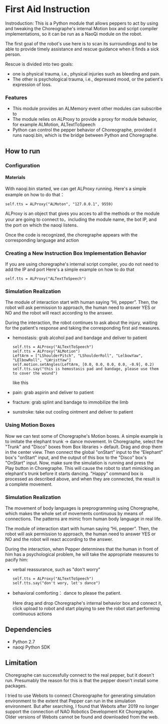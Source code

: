 # First Aid Instruction

Instroduction: This is a Python module that allows peppers to act by using and tweaking the Choreographe's internal Motion box and script compiler implementations, so it can be run as a NaoQi module on the robot.

The first goal of the robot's use here is to scan its surroundings and to be able to provide timely assistance and rescue guidance when it finds a sick person.

Rescue is divided into two goals: 
   * one is physical trauma, i.e., physical injuries such as bleeding and pain. 
   * The other is psychological trauma, i.e., depressed mood, or the patient's expression of loss.


### Features
* This module provides an ALMemory event other modules can subscribe to
* The module relies on ALProxy to provide a proxy for module behavior, for example ALMotion, ALTextToSpeech
* Python can control the pepper behavior of Choreographe, provided it runs naoqi.bin, which is the bridge between Python and Choregraphe.

## How to run

### Configuration

#### Materials

With naoqi.bin started, we can get ALProxy running.
Here's a simple example on how to do that：

```
self.tts = ALProxy("ALMoton", "127.0.0.1", 9559)
```
ALProxy is an object that gives you acces to all the methods or the module your are going to connect to，including the module name, the bot IP, and the port on which the naoqi listens.

Once the code is recognized, the choregraphe appears with the corresponding language and action

### Creating a New Instruction Box Implementation Behavior

If you are using choregraphe's internal script compiler, you do not need to add the IP and port
Here's a simple example on how to do that

```
self.tts = ALProxy("ALTextToSpeech")
```

### Simulation Realization

The module of interaction start with human saying “Hi, pepper”. Then, the robot will ask permission to approach, the human need to answer YES or NO and the robot will react according to the answer. 

During the interaction, the robot continues to ask about the injury, waiting for the patient's response and taking the corresponding first aid measures.

 * hemostasis: grab alcohol pad and bandage and deliver to patient
   ```
   self.tts = ALProxy("ALTextToSpeech")
   self.tts = ALProxy("ALMotion")
   LeftArm = ["LShoulderPitch", "LShoulderRoll", "LelbowYaw", "LElbowRoll", "LWristYaw"]
   self.motion.setAngles(LeftArm, [0.0, 0.0, 0.0, 0.0, -0.9], 0.2)
   self.tts.say("this is hemostasis pad and bandage, please use them to cover the wound")
   ```

   like this
 * pain: grab aspirin and deliver to patient
 * fracture: grab splint and bandage to immobilize the limb
 * sunstroke: take out cooling ointment and deliver to patient

### Using Motion Boxes

Now we can test some of Choregraphe's Motion boxes. A simple example is to imitate the elephant trunk -> dance movement. In Choregraphe, select the "Trunk" and "Disco" boxes from Box libraries > default. Drag and drop them in the center view. Then connect the global "onStart" input to the “Elephant" box's "onStart" input, and the output of this box to the "Disco" box's "OnStart" input. Now, make sure the simulation is running and press the Play button in Choregraphe. This will cause the robot to start mimicking an elephant's trunk before it starts dancing. "Happy" command box is processed as described above, and when they are connected, the result is a complete movement.

### Simulation Realization

The movement of body languages is preprogramming using Choregraphe, which makes the whole set of movements continuous by means of connections. The patterns are mimic from human body language in real life.

The module of interaction start with human saying “Hi, pepper”. Then, the robot will ask permission to approach, the human need to answer YES or NO and the robot will react according to the answer. 

During the interaction, when Pepper determines that the human in front of him has a psychological problem, he will take the appropriate measures to pacify him:     

* verbal reassurance, such as "don't worry"
   ```
   self.tts = ALProxy("ALTextToSpeech")
   self.tts.say("don't wory, let's dance")
   ```
* behavioral comforting： dance to please the patient.

  Here drag and drop Choregraphe's internal behavior box and connect it, click upload to robot and start playing to see the robot start performing continuous actions

## Dependencies
  
* Python 2.7
* naoqi Python SDK

## Limitation

Choregraphe can successfully connect to the real pepper, but it doesn't run. Presumably the reason for this is that the pepper doesn't install some packages.

I tried to use Webots to connect Choreographe for generating simulation environment to the extent that Pepper can run in the simulation environment. But after searching, I found that Webots after 2019 no longer support the connection of NAO Robotics Development Kit Choregraphe. Older versions of Webots cannot be found and downloaded from the web.

